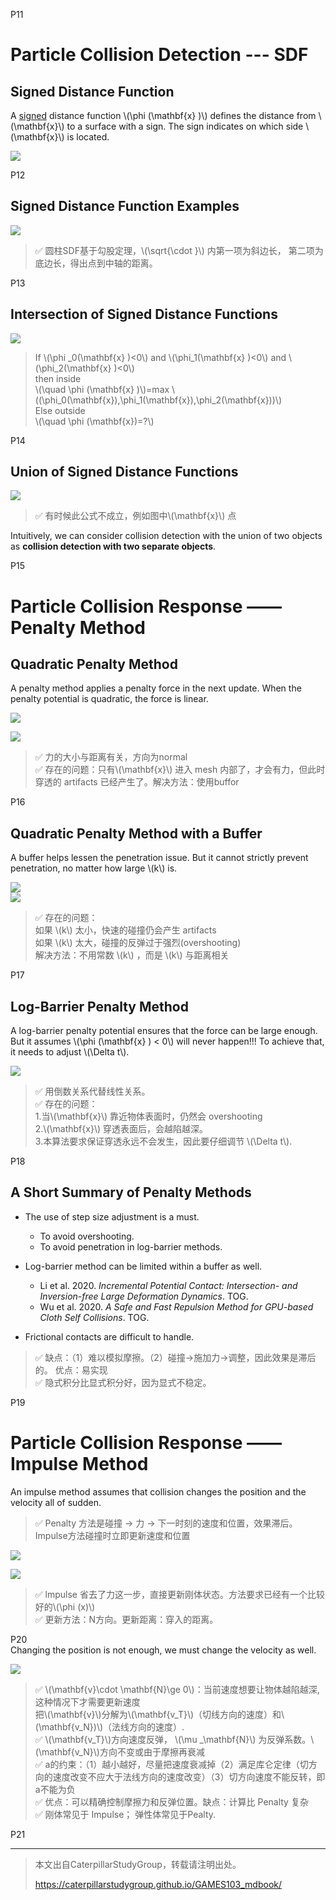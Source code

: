 P11  
# Particle Collision Detection --- SDF   

## Signed Distance Function   


A <u>signed</u> distance function \\(\phi (\mathbf{x} )\\) defines the distance from \\(\mathbf{x}\\) to a surface with a sign. The sign indicates on which side \\(\mathbf{x}\\) is located.     


![](./assets/04-6.png)     



P12   
## Signed Distance Function Examples    


![](./assets/04-07.png)     


> &#x2705; 圆柱SDF基于勾股定理，\\(\sqrt{\cdot }\\) 内第一项为斜边长，
第二项为底边长，得出点到中轴的距离。  




P13   
## Intersection of Signed Distance Functions    

![](./assets/04-8.png)     

> If \\(\phi _0(\mathbf{x} )<0\\) and \\(\phi_1(\mathbf{x} )<0\\) and \\(\phi_2(\mathbf{x} )<0\\)      
then inside    
\\(\quad \phi (\mathbf{x} )\\)=max \\(⁡(\phi_0(\mathbf{x}),\phi_1(\mathbf{x}),\phi_2(\mathbf{x}))\\)     
Else outside    
\\(\quad \phi (\mathbf{x})=?\\)   




P14  
## Union of Signed Distance Functions   

![](./assets/04-9.png)     

> &#x2705; 有时候此公式不成立，例如图中\\(\mathbf{x}\\) 点  

Intuitively, we can consider collision detection with the union of two objects as **collision detection with two separate objects**.    

P15   
# Particle Collision Response ——Penalty Method  

## Quadratic Penalty Method    

A penalty method applies a penalty force in the next update. When the penalty potential is quadratic, the force is linear.     

![](./assets/04-11.png)     

![](./assets/04-10.png)     

> &#x2705; 力的大小与距离有关，方向为normal  
> &#x2705; 存在的问题：只有\\(\mathbf{x}\\) 进入 mesh 内部了，才会有力，但此时穿透的 artifacts 已经产生了。解决方法：使用buffor  


P16   
## Quadratic Penalty Method with a Buffer   


A buffer helps lessen the penetration issue. But it cannot strictly prevent penetration, no matter how large \\(k\\) is.      

![](./assets/04-12.png)     
![](./assets/04-13.png)     



> &#x2705; 存在的问题：  
> 如果 \\(k\\) 太小，快速的碰撞仍会产生 artifacts   
如果 \\(k\\) 太大，碰撞的反弹过于强烈(overshooting)  
解决方法：不用常数 \\(k\\) ，而是 \\(k\\) 与距离相关  




P17   
## Log-Barrier Penalty Method     


A log-barrier penalty potential ensures that the force can be large enough. But it assumes \\(\phi (\mathbf{x} ) < 0\\) will never happen!!! To achieve that, it needs to adjust \\(\Delta t\\).     

![](./assets/04-15.png)     

> &#x2705; 用倒数关系代替线性关系。  
> &#x2705; 存在的问题：  
> 1.当\\(\mathbf{x}\\) 靠近物体表面时，仍然会 overshooting   
 2.\\(\mathbf{x}\\) 穿透表面后，会越陷越深。  
 3.本算法要求保证穿透永远不会发生，因此要仔细调节 \\(\Delta t\\).  



P18  
## A Short Summary of Penalty Methods    



 - The use of step size adjustment is a must.     
    - To avoid overshooting.    
    - To avoid penetration in log-barrier methods.    

 - Log-barrier method can be limited within a buffer as well.    
    - Li et al. 2020. *Incremental Potential Contact: Intersection- and Inversion-free Large Deformation Dynamics*. TOG.    
    - Wu et al. 2020. *A Safe and Fast Repulsion Method for GPU-based Cloth Self Collisions*. TOG.   

 - Frictional contacts are difficult to handle.    
 
> &#x2705; 缺点：（1）难以模拟摩擦。（2）碰撞->施加力->调整，因此效果是滞后的。 优点：易实现  
> &#x2705; 隐式积分比显式积分好，因为显式不稳定。  


 
P19   
# Particle Collision Response —— Impulse Method    



An impulse method assumes that collision changes the position and the velocity all of sudden.      

> &#x2705; Penalty 方法是碰撞 → 力 → 下一时刻的速度和位置，效果滞后。   
Impulse方法碰撞时立即更新速度和位置   

![](./assets/04-16.png)    

![](./assets/04-17.png)    



> &#x2705; lmpulse 省去了力这一步，直接更新刚体状态。方法要求已经有一个比较好的\\(\phi (x)\\)   
> &#x2705; 更新方法：N方向。更新距离：穿入的距离。

P20    
Changing the position is not enough, we must change the velocity as well.      


![](./assets/04-18-1.png)    


> &#x2705; \\(\mathbf{v}\cdot \mathbf{N}\ge 0\\)：当前速度想要让物体越陷越深, 这种情况下才需要更新速度   
把\\(\mathbf{v}\\)分解为\\(\mathbf{v_T}\\)（切线方向的速度）和\\(\mathbf{v_N})\\)（法线方向的速度）.  
> &#x2705; \\(\mathbf{v_T}\\)方向速度反弹， \\(\mu _\mathbf{N}\\) 为反弹系数。\\(\mathbf{v_N}\\)方向不变或由于摩擦再衰减  
> &#x2705; a的约束：（1）越小越好，尽量把速度衰减掉（2）满足库仑定律（切方向的速度改变不应大于法线方向的速度改变）（3）切方向速度不能反转，即a不能为负   
> &#x2705; 优点：可以精确控制摩擦力和反弹位置。缺点：计算比 Penalty 复杂   
> &#x2705; 刚体常见于 Impulse； 弹性体常见于Pealty.   

P21   

---------------------------------------
> 本文出自CaterpillarStudyGroup，转载请注明出处。
>
> https://caterpillarstudygroup.github.io/GAMES103_mdbook/